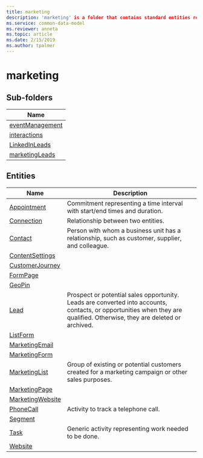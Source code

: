 ```yaml
---
title: marketing
description: 'marketing' is a folder that contains standard entities related to the Common Data Model.
ms.service: common-data-model
ms.reviewer: anneta
ms.topic: article
ms.date: 2/15/2019
ms.author: tpalmer
---
```


# marketing


## Sub-folders

|Name|
|---|
|[eventManagement](eventManagement/overview.md)|
|[interactions](interactions/overview.md)|
|[LinkedInLeads](LinkedInLeads/overview.md)|
|[marketingLeads](marketingLeads/overview.md)|




## Entities

|Name|Description|
|---|---|
|[Appointment](Appointment.md)|Commitment representing a time interval with start/end times and duration.  |
|[Connection](Connection.md)|Relationship between two entities.  |
|[Contact](Contact.md)|Person with whom a business unit has a relationship, such as customer, supplier, and colleague.  |
|[ContentSettings](ContentSettings.md)|  |
|[CustomerJourney](CustomerJourney.md)|  |
|[FormPage](FormPage.md)|  |
|[GeoPin](GeoPin.md)|  |
|[Lead](Lead.md)|Prospect or potential sales opportunity. Leads are converted into accounts, contacts, or opportunities when they are qualified. Otherwise, they are deleted or archived.  |
|[ListForm](ListForm.md)|  |
|[MarketingEmail](MarketingEmail.md)|  |
|[MarketingForm](MarketingForm.md)|  |
|[MarketingList](MarketingList.md)|Group of existing or potential customers created for a marketing campaign or other sales purposes.  |
|[MarketingPage](MarketingPage.md)|  |
|[MarketingWebsite](MarketingWebsite.md)|  |
|[PhoneCall](PhoneCall.md)|Activity to track a telephone call.  |
|[Segment](Segment.md)|  |
|[Task](Task.md)|Generic activity representing work needed to be done.  |
|[Website](Website.md)|  |
